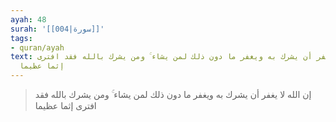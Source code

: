 ```yaml
---
ayah: 48
surah: '[[004|سورة]]'
tags:
- quran/ayah
text: إن الله لا يغفر أن يشرك به ويغفر ما دون ذلك لمن يشاء ۚ ومن يشرك بالله فقد افترى
  إثما عظيما
---
```

> إن الله لا يغفر أن يشرك به ويغفر ما دون ذلك لمن يشاء ۚ ومن يشرك بالله فقد افترى إثما عظيما
